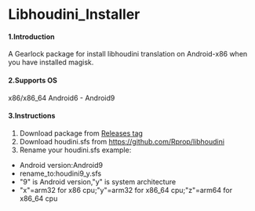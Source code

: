 # Libhoudini_Installer

#### 1.Introduction
A Gearlock package for install libhoudini translation on Android-x86 when you have installed magisk.

#### 2.Supports OS
x86/x86_64 Android6 - Android9

#### 3.Instructions

1.  Download package from [Releases tag](https://github.com/natsumerinchan/Libhoudini_Installer/releases)
2.  Download houdini.sfs from https://github.com/Rprop/libhoudini
3.  Rename your houdini.sfs 
example:

- Android version:Android9
- rename_to:houdini9_y.sfs
- "9" is Android version,"y" is system architecture
- "x"=arm32 for x86 cpu;"y"=arm32 for x86_64 cpu;"z"=arm64 for x86_64 cpu
